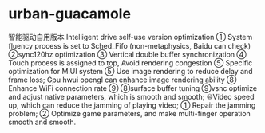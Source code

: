 # urban-guacamole
智能驱动自用版本
Intelligent drive self-use version optimization ① System fluency process is set to Sched_Fifo (non-metaphysics, Baidu can check) ②sync120hz optimization ③ Vertical double buffer synchronization ④ Touch process is assigned to top, Avoid rendering congestion ⑤ Specific optimization for MIUI system ⑤ Use image rendering to reduce delay and frame loss; Gpu hwui opengl can enhance image rendering ability ⑧ Enhance WiFi connection rate ⑨ ⑧surface buffer tuning ⑨vsnc optimize and adjust native parameters, which is smooth and smooth; ⑩Video speed up, which can reduce the jamming of playing video; ① Repair the jamming problem; ② Optimize game parameters, and make multi-finger operation smooth and smooth.


